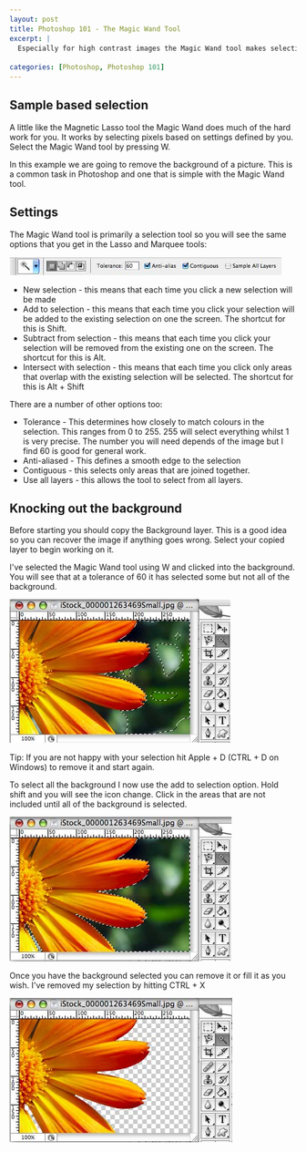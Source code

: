 ```yaml
--- 
layout: post
title: Photoshop 101 - The Magic Wand Tool
excerpt: |
  Especially for high contrast images the Magic Wand tool makes selection simple. A tool for daily use this example shows how to remove a background quickly and easily.

categories: [Photoshop, Photoshop 101]
---
```

## Sample based selection

A little like the Magnetic Lasso tool the Magic Wand does much of the hard work for you. It works by selecting pixels based on settings defined by you. Select the Magic Wand tool by pressing W.

In this example we are going to remove the background of a picture. This is a common task in Photoshop and one that is simple with the Magic Wand tool.

## Settings

The Magic Wand tool is primarily a selection tool so you will see the same options that you get in the Lasso and Marquee tools:

![Magic Wand Settings][1] 

*   New selection - this means that each time you click a new selection will be made
*   Add to selection - this means that each time you click your selection will be added to the existing selection on one the screen. The shortcut for this is Shift.
*   Subtract from selection - this means that each time you click your selection will be removed from the existing one on the screen. The shortcut for this is Alt.
*   Intersect with selection - this means that each time you click only areas that overlap with the existing selection will be selected. The shortcut for this is Alt + Shift

There are a number of other options too:

*   Tolerance - This determines how closely to match colours in the selection. This ranges from 0 to 255. 255 will select everything whilst 1 is very precise. The number you will need depends of the image but I find 60 is good for general work. 
*   Anti-aliased - This defines a smooth edge to the selection
*   Contiguous - this selects only areas that are joined together.
*   Use all layers - this allows the tool to select from all layers.

## Knocking out the background

Before starting you should copy the Background layer. This is a good idea so you can recover the image if anything goes wrong. Select your copied layer to begin working on it. 

I've selected the Magic Wand tool using W and clicked into the background. You will see that at a tolerance of 60 it has selected some but not all of the background.

![Magic Wand Selection][2] 

Tip: If you are not happy with your selection hit Apple + D (CTRL + D on Windows) to remove it and start again.

To select all the background I now use the add to selection option. Hold shift and you will see the icon change. Click in the areas that are not included until all of the background is selected.

![Magic Wand Final Selection][3] 

Once you have the background selected you can remove it or fill it as you wish. I've removed my selection by hitting CTRL + X

![Using the Magic Wand to Remove the Background][4]

 [1]: /images/articles/magic_wand_optoins.jpg "Magic Wand Settings"
 [2]: /images/articles/wand_first_selection.jpg "Magic Wand Selection"
 [3]: /images/articles/wand_final_selection.jpg "Magic Wand Final Selection"
 [4]: /images/articles/wand_no_background.jpg "Using the Magic Wand to Remove the Background"
